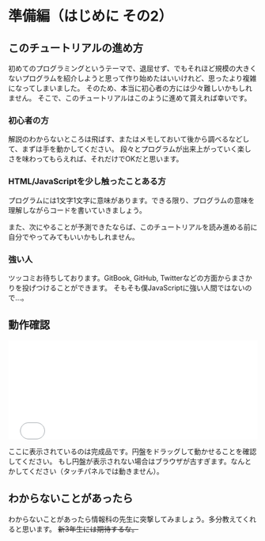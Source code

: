 # 準備編（はじめに その2）

## このチュートリアルの進め方
初めてのプログラミングというテーマで、退屈せず、でもそれほど規模の大きくないプログラムを紹介しようと思って作り始めたはいいけれど、思ったより複雑になってしまいました。
そのため、本当に初心者の方には少々難しいかもしれません。
そこで、このチュートリアルはこのように進めて貰えれば幸いです。

### 初心者の方
解説のわからないところは飛ばす、またはメモしておいて後から調べるなどして、まずは手を動かしてください。
段々とプログラムが出来上がっていく楽しさを味わってもらえれば、それだけでOKだと思います。

### HTML/JavaScriptを少し触ったことある方
プログラムには1文字1文字に意味があります。できる限り、プログラムの意味を理解しながらコードを書いていきましょう。

また、次にやることが予測できたならば、このチュートリアルを読み進める前に自分でやってみてもいいかもしれません。

### 強い人
ツッコミお待ちしております。GitBook, GitHub, Twitterなどの方面からまさかりを投げつけることができます。
そもそも僕JavaScriptに強い人間ではないので…。

## 動作確認
<iframe src="samples/index.html" frameborder="0" style="width:100%;height:200px"></iframe>

ここに表示されているのは完成品です。円盤をドラッグして動かせることを確認してください。
もし円盤が表示されない場合はブラウザが古すぎます。なんとかしてください（タッチパネルでは動きません）。

## わからないことがあったら
わからないことがあったら情報科の先生に突撃してみましょう。多分教えてくれると思います。
<s>新3年生には期待するな。</s>
